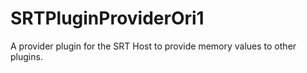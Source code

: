 # SRTPluginProviderOri1
A provider plugin for the SRT Host to provide memory values to other plugins.
